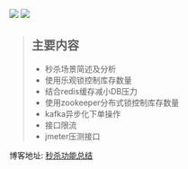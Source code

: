 ![](https://img.shields.io/badge/秒杀功能总结-green.svg?logo=appveyor&style=for-the-badge) 
![](https://img.shields.io/badge/联系QQ-1185304036-green.svg?logo=appveyor&style=for-the-badge) 
> ##  主要内容
> *   秒杀场景简述及分析
> *   使用乐观锁控制库存数量
> *   结合redis缓存减小DB压力
> *   使用zookeeper分布式锁控制库存数量
> *   kafka异步化下单操作
> *  接口限流
> *   jmeter压测接口

博客地址: [秒杀功能总结](https://blog.csdn.net/fanrenxiang/article/details/85083243)





